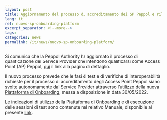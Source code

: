 ```yaml
---
layout: post
title: Aggiornamento del processo di accreditamento dei SP Peppol e rilascio Piattaforma di Onboarding per l’automazione della fase di test 
lang: it
ref: nuovo-sp-onboarding-platform
excerpt_separator: <!--more-->
tags:
categories: news
permalink: /it/news/nuovo-sp-onboarding-platform/
---
```

Si comunica che la Peppol Authority ha aggiornato il processo di qualificazione dei Service Provider che intendono qualificarsi come Access Point (AP) Peppol, [qui](https://peppol.agid.gov.it/it/qualificazione-ap-smp/) il link alla pagina di dettaglio.
 
Il nuovo processo prevede che le fasi di test e di verifiche di interoperabilità richieste per il processo di accreditamento degli Access Point Peppol siano svolte autonomamente dal Service Provider attraverso l’utilizzo della nuova <a href="https://peppol-onboarding.agid.gov.it/piattaforma-onboarding/" data-proofer-ignore>Piattaforma di Onboarding</a>, messa a disposizione in data 30/05/2022.
<!--more-->
Le indicazioni di utilizzo della Piattaforma di Onboarding e di esecuzione delle sessioni di test sono contenute nel relativo Manuale, disponibile al presente [link](https://peppol-onboarding.agid.gov.it/manuale_utente).

